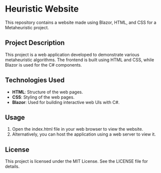 # Heuristic Website

This repository contains a website made using Blazor, HTML, and CSS for a Metaheuristic project.

## Project Description

This project is a web application developed to demonstrate various metaheuristic algorithms. The frontend is built using HTML and CSS, while Blazor is used for the C# components.

## Technologies Used

- **HTML**: Structure of the web pages.
- **CSS**: Styling of the web pages.
- **Blazor**: Used for building interactive web UIs with C#.

## Usage
1. Open the index.html file in your web browser to view the website.
2. Alternatively, you can host the application using a web server to view it.

## License
This project is licensed under the MIT License. See the LICENSE file for details.
